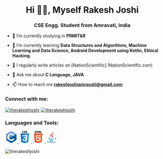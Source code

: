<h1 align="center">Hi 👋🏻, Myself Rakesh Joshi</h1>
<h3 align="center">CSE Engg. Student from Amravati, India</h3>

- 🔭 I’m currently studying in **PRMIT&R**

- 🌱 I’m currently learning **Data Structures and Algorithms, Machine Learning and Data Science, Android Development using Kotlin, Ethical Hacking.**

- 📝 I regularly write articles on [NationScientific] (NationScientific.com)
- 💬 Ask me about **C Language, JAVA**

- 📫 How to reach me **rakeshjoshiamravati@gmail.com**

<h3 align="left">Connect with me:</h3>
<p align="left">
<a href="https://linkedin.com/in/therakeshjoshi" target="blank"><img align="center" src="https://raw.githubusercontent.com/rahuldkjain/github-profile-readme-generator/master/src/images/icons/Social/linked-in-alt.svg" alt="therakeshjoshi" height="30" width="40" /></a>
<a href="https://instagram.com/therakeshjoshi" target="blank"><img align="center" src="https://raw.githubusercontent.com/rahuldkjain/github-profile-readme-generator/master/src/images/icons/Social/instagram.svg" alt="therakeshjoshi" height="30" width="40" /></a>
</p>

<h3 align="left">Languages and Tools:</h3>
<p align="left"> <a href="https://www.cprogramming.com/" target="_blank" rel="noreferrer"> <img src="https://raw.githubusercontent.com/devicons/devicon/master/icons/c/c-original.svg" alt="c" width="40" height="40"/> </a> <a href="https://www.w3schools.com/css/" target="_blank" rel="noreferrer"> <img src="https://raw.githubusercontent.com/devicons/devicon/master/icons/css3/css3-original-wordmark.svg" alt="css3" width="40" height="40"/> </a> <a href="https://www.w3.org/html/" target="_blank" rel="noreferrer"> <img src="https://raw.githubusercontent.com/devicons/devicon/master/icons/html5/html5-original-wordmark.svg" alt="html5" width="40" height="40"/> </a> <a href="https://www.java.com" target="_blank" rel="noreferrer"> <img src="https://raw.githubusercontent.com/devicons/devicon/master/icons/java/java-original.svg" alt="java" width="40" height="40"/> </a> </p>

<p><img align="center" src="https://github-readme-stats.vercel.app/api/top-langs?username=therakeshjoshi&show_icons=true&locale=en&layout=compact" alt="therakeshjoshi" /></p>
